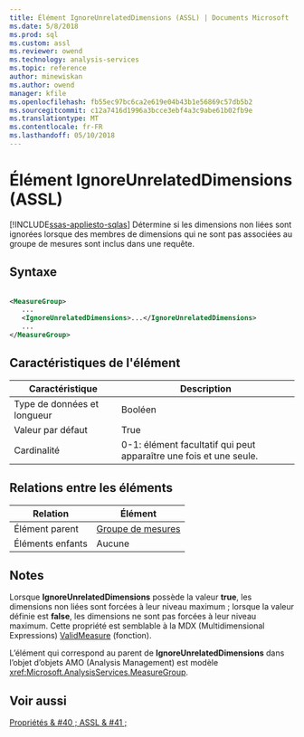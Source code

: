 ```yaml
---
title: Élément IgnoreUnrelatedDimensions (ASSL) | Documents Microsoft
ms.date: 5/8/2018
ms.prod: sql
ms.custom: assl
ms.reviewer: owend
ms.technology: analysis-services
ms.topic: reference
author: minewiskan
ms.author: owend
manager: kfile
ms.openlocfilehash: fb55ec97bc6ca2e619e04b43b1e56869c57db5b2
ms.sourcegitcommit: c12a7416d1996a3bcce3ebf4a3c9abe61b02fb9e
ms.translationtype: MT
ms.contentlocale: fr-FR
ms.lasthandoff: 05/10/2018
---
```

# <a name="ignoreunrelateddimensions-element-assl"></a>Élément IgnoreUnrelatedDimensions (ASSL)
[!INCLUDE[ssas-appliesto-sqlas](../../../includes/ssas-appliesto-sqlas.md)]
  Détermine si les dimensions non liées sont ignorées lorsque des membres de dimensions qui ne sont pas associées au groupe de mesures sont inclus dans une requête.  
  
## <a name="syntax"></a>Syntaxe  
  
```xml  
  
<MeasureGroup>  
   ...  
   <IgnoreUnrelatedDimensions>...</IgnoreUnrelatedDimensions>  
   ...  
</MeasureGroup>  
```  
  
## <a name="element-characteristics"></a>Caractéristiques de l'élément  
  
|Caractéristique|Description|  
|--------------------|-----------------|  
|Type de données et longueur|Booléen|  
|Valeur par défaut|True|  
|Cardinalité|0-1: élément facultatif qui peut apparaître une fois et une seule.|  
  
## <a name="element-relationships"></a>Relations entre les éléments  
  
|Relation|Élément|  
|------------------|-------------|  
|Élément parent|[Groupe de mesures](../../../analysis-services/scripting/objects/measuregroup-element-assl.md)|  
|Éléments enfants|Aucune|  
  
## <a name="remarks"></a>Notes  
 Lorsque **IgnoreUnrelatedDimensions** possède la valeur **true**, les dimensions non liées sont forcées à leur niveau maximum ; lorsque la valeur définie est **false**, les dimensions ne sont pas forcées à leur niveau maximum. Cette propriété est semblable à la MDX (Multidimensional Expressions) [ValidMeasure](../../../mdx/validmeasure-mdx.md) (fonction).  
  
 L’élément qui correspond au parent de **IgnoreUnrelatedDimensions** dans l’objet d’objets AMO (Analysis Management) est modèle <xref:Microsoft.AnalysisServices.MeasureGroup>.  
  
## <a name="see-also"></a>Voir aussi  
 [Propriétés & #40 ; ASSL & #41 ;](../../../analysis-services/scripting/properties/properties-assl.md)  
  
  
